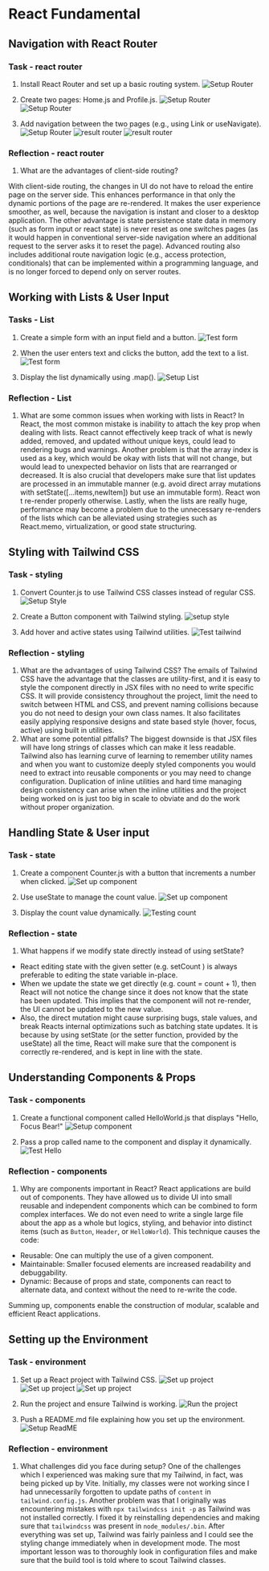 # React Fundamental

## Navigation with React Router

### Task - react router

1. Install React Router and set up a basic routing system.
![Setup Router](setup_router.png)

2. Create two pages: Home.js and Profile.js.
![Setup Router](setup_router3.png)
![Setup Router](setup_router4.png)

3. Add navigation between the two pages (e.g., using Link or useNavigate).
![Setup Router](setup_router2.png)
![result router](test_router1.png)
![result router](test_router2.png)

### Reflection - react router

1. What are the advantages of client-side routing?

With client-side routing, the changes in UI do not have to reload the entire page on the server side. This enhances performance in that only the dynamic portions of the page are re-rendered. It makes the user experience smoother, as well, because the navigation is instant and closer to a desktop application. The other advantage is state persistence state data in memory (such as form input or react state) is never reset as one switches pages (as it would happen in conventional server-side navigation where an additional request to the server asks it to reset the page). Advanced routing also includes additional route navigation logic (e.g., access protection, conditionals) that can be implemented within a programming language, and is no longer forced to depend only on server routes.

## Working with Lists & User Input

### Tasks - List

1. Create a simple form with an input field and a button.
![Test form](test_list1.png)

2. When the user enters text and clicks the button, add the text to a list.
![Test form](test_list2.png)

3. Display the list dynamically using .map().
![Setup List](setup_list.png)

### Reflection - List

1. What are some common issues when working with lists in React?
In React, the most common mistake is inability to attach the key prop when dealing with lists. React cannot effectively keep track of what is newly added, removed, and updated without unique keys, could lead to rendering bugs and warnings. Another problem is that the array index is used as a key, which would be okay with lists that will not change, but would lead to unexpected behavior on lists that are rearranged or decreased. It is also crucial that developers make sure that list updates are processed in an immutable manner (e.g. avoid direct array mutations with setState([...items,newItem]) but use an immutable form). React won t re-render properly otherwise. Lastly, when the lists are really huge, performance may become a problem due to the unnecessary re-renders of the lists which can be alleviated using strategies such as React.memo, virtualization, or good state structuring.

## Styling with Tailwind CSS

### Task - styling

1. Convert Counter.js to use Tailwind CSS classes instead of regular CSS.
![Setup Style](setup_tailwind1.png)

2. Create a Button component with Tailwind styling.
![setup style](setup_tailwind2.png)

3. Add hover and active states using Tailwind utilities.
![Test tailwind](test_tailwind.png)

### Reflection - styling

1. What are the advantages of using Tailwind CSS?
The emails of Tailwind CSS have the advantage that the classes are utility-first, and it is easy to style the component directly in JSX files with no need to write specific CSS. It will provide consistency throughout the project, limit the need to switch between HTML and CSS, and prevent naming collisions because you do not need to design your own class names. It also facilitates easily applying responsive designs and state based style (hover, focus, active) using built in utilities.
2. What are some potential pitfalls?
The biggest downside is that JSX files will have long strings of classes which can make it less readable. Tailwind also has learning curve of learning to remember utility names and when you want to customize deeply styled components you would need to extract into reusable components or you may need to change configuration. Duplication of inline utilities and hard time managing design consistency can arise when the inline utilities and the project being worked on is just too big in scale to obviate and do the work without proper organization.

## Handling State & User input

### Task - state

1. Create a component Counter.js with a button that increments a number when clicked.
![Set up component](setup_counter.png)

2. Use useState to manage the count value.
![Set up component](setup_counter.png)

3. Display the count value dynamically.
![Testing count](test_button.png)

### Reflection - state

1. What happens if we modify state directly instead of using setState?

- React editing state with the given setter (e.g. setCount ) is always preferable to editing the state variable in-place.
- When we update the state we get directly (e.g. count = count + 1), then React will not notice the change since it does not know that the state has been updated. This implies that the component will not re-render, the UI cannot be updated to the new value.
- Also, the direct mutation might cause surprising bugs, stale values, and break Reacts internal optimizations such as batching state updates. It is because by using setState (or the setter function, provided by the useState) all the time, React will make sure that the component is correctly re-rendered, and is kept in line with the state.

## Understanding Components & Props

### Task - components

1. Create a functional component called HelloWorld.js that displays "Hello, Focus Bear!"
![Setup component](setup_hello2.png)

2. Pass a prop called name to the component and display it dynamically.
![Test Hello](setup_hello1.png)

### Reflection - components

1. Why are components important in React?
React applications are build out of components. They have allowed us to divide UI into small reusable and independent components which can be combined to form complex interfaces. We do not even need to write a single large file about the app as a whole but logics, styling, and behavior into distinct items (such as `Button`, `Header`, or `HelloWorld`).
This technique causes the code:

- Reusable: One can multiply the use of a given component.
- Maintainable: Smaller focused elements are increased readability and debuggability.
- Dynamic: Because of props and state, components can react to alternate data, and context without the need to re-write the code.

Summing up, components enable the construction of modular, scalable and efficient React applications.

## Setting up the Environment

### Task - environment

1. Set up a React project with Tailwind CSS.
![Set up project](setup_environment1.png)
![Set up project](setup_environment2.png)
![Set up project](setup_environment3.png)

2. Run the project and ensure Tailwind is working.
![Run the project](test_tailwind.png)

3. Push a README.md file explaining how you set up the environment.
![Setup ReadME](setup_readme.png)

### Reflection - environment

1. What challenges did you face during setup?
One of the challenges which I experienced was making sure that my Tailwind, in fact, was being picked up by Vite. Initially, my classes were not working since I had unnecessarily forgotten to update paths of `content` in `tailwind.config.js`. Another problem was that I originally was encountering mistakes with `npx tailwindcss init -p` as Tailwind was not installed correctly. I fixed it by reinstalling dependencies and making sure that `tailwindcss` was present in `node_modules/.bin`.
After everything was set up, Tailwind was fairly painless and I could see the styling change immediately when in development mode. The most important lesson was to thoroughly look in configuration files and make sure that the build tool is told where to scout Tailwind classes.
